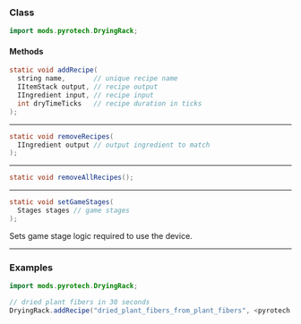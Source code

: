 
### Class

```java
import mods.pyrotech.DryingRack;
```

#### Methods

```java
static void addRecipe(
  string name,       // unique recipe name
  IItemStack output, // recipe output
  IIngredient input, // recipe input
  int dryTimeTicks   // recipe duration in ticks
);
```


---


```java
static void removeRecipes(
  IIngredient output // output ingredient to match
);
```


---


```java
static void removeAllRecipes();
```


---


```java
static void setGameStages(
  Stages stages // game stages
);
```

Sets game stage logic required to use the device.

---


### Examples

```java
import mods.pyrotech.DryingRack;

// dried plant fibers in 30 seconds
DryingRack.addRecipe("dried_plant_fibers_from_plant_fibers", <pyrotech:material:13>, <pyrotech:material:12>, 30 * 20);
```
